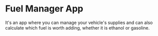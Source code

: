 # Fuel Manager App

It's an app where you can manage your vehicle's supplies and can also calculate which fuel is worth adding, whether it is ethanol or gasoline.
